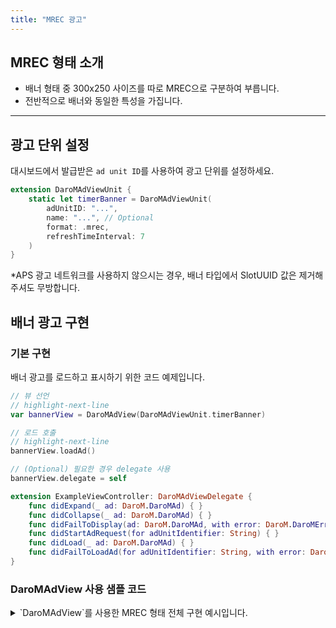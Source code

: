 ```yaml
---
title: "MREC 광고"
---
```


## MREC 형태 소개

- 배너 형태 중 300x250 사이즈를 따로 MREC으로 구분하여 부릅니다.
- 전반적으로 배너와 동일한 특성을 가집니다.

---

## 광고 단위 설정

대시보드에서 발급받은 `ad unit ID`를 사용하여 광고 단위를 설정하세요.

```swift
extension DaroMAdViewUnit {
    static let timerBanner = DaroMAdViewUnit(
        adUnitID: "...",
        name: "...", // Optional
        format: .mrec,
        refreshTimeInterval: 7
    )
}
```

*APS 광고 네트워크를 사용하지 않으시는 경우, 배너 타입에서 SlotUUID 값은 제거해주셔도 무방합니다.


## 배너 광고 구현

### 기본 구현

배너 광고를 로드하고 표시하기 위한 코드 예제입니다.

```swift
// 뷰 선언
// highlight-next-line
var bannerView = DaroMAdView(DaroMAdViewUnit.timerBanner)

// 로드 호출
// highlight-next-line
bannerView.loadAd()

// (Optional) 필요한 경우 delegate 사용
bannerView.delegate = self

extension ExampleViewController: DaroMAdViewDelegate {
    func didExpand(_ ad: DaroM.DaroMAd) { }
    func didCollapse(_ ad: DaroM.DaroMAd) { }
    func didFailToDisplay(ad: DaroM.DaroMAd, with error: DaroM.DaroMError) { }
    func didStartAdRequest(for adUnitIdentifier: String) { }
    func didLoad(_ ad: DaroM.DaroMAd) { }
    func didFailToLoadAd(for adUnitIdentifier: String, with error: DaroM.DaroMError) { }
}

```

### DaroMAdView 사용 샘플 코드

<details>

 <summary>`DaroMAdView`를 사용한 MREC 형태 전체 구현 예시입니다.</summary>

```swift
import DaroM
import UIKit

extension DaroMAdViewUnit {
    static let timerBanner = DaroMAdViewUnit(
        adUnitID: "...",
        name: "...", // Optional
        format: .mrec,
        refreshTimeInterval: 7
    )
}

final class DaroExampleViewController: UIViewController {
    var bannerView = DaroMAdView(DaroMAdViewUnit.timerBanner)

    init() {
      super.init(nibName: nil, bundle: nil) 
    }

    override func viewDidLoad() {
        super.viewDidLoad()
        view.backgroundColor = .systemBackground
        bannerView.translatesAutoresizingMaskIntoConstraints = false
        view.addSubview(bannerView)
        NSLayoutConstraint.activate([
            bannerView.centerXAnchor.constraint(equalTo: view.centerXAnchor),
            bannerView.widthAnchor.constraint(equalToConstant: 300),
            bannerView.heightAnchor.constraint(equalToConstant: 250),
            bannerView.bottomAnchor.constraint(equalTo: view.safeAreaLayoutGuide.bottomAnchor),
        ])
        // highlight-next-line
        bannerView.loadAd()
    }

    @available(*, unavailable)
    required init?(coder: NSCoder) {
        fatalError("init(coder:) has not been implemented")
    }
}
```

</details>